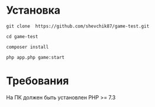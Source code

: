 # Установка

`git clone  https://github.com/shevchik87/game-test.git`

`cd game-test`

`composer install`

`php app.php game:start`

# Требования

На ПК должен быть установлен PHP >= 7.3




